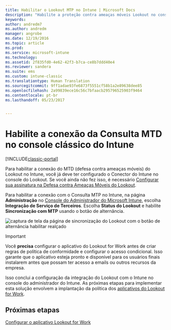 ```yaml
---
title: Habilitar o Lookout MTP no Intune | Microsoft Docs
description: "Habilite a proteção contra ameaças móveis Lookout no console de administrador do Intune."
keywords: 
author: andredm7
ms.author: andredm
manager: angrobe
ms.date: 12/19/2016
ms.topic: article
ms.prod: 
ms.service: microsoft-intune
ms.technology: 
ms.assetid: 2f835fd0-4e62-42f3-b7ca-ce8b7ddd40e4
ms.reviewer: sandera
ms.suite: ems
ms.custom: intune-classic
ms.translationtype: Human Translation
ms.sourcegitcommit: 9ff1adae93fe6873f5551cf58b1a2e89638dee85
ms.openlocfilehash: 2a99839ece16c56c7bfaacb295796525903f9464
ms.contentlocale: pt-br
ms.lasthandoff: 05/23/2017


---
```


# <a name="enable-lookout-mtd-connection-in-the-intune-classic-console"></a>Habilite a conexão da Consulta MTD no console clássico do Intune

[!INCLUDE[classic-portal](../includes/classic-portal.md)]

Para habilitar a conexão do MTD (defesa contra ameaças móveis) do Lookout no Intune, você já deve ter configurado o Conector do Intune no console do Lookout.  Se você ainda não fez isso, é necessário [Configurar sua assinatura na Defesa contra Ameaças Móveis do Lookout](setup-your-lookout-mtd-subscription.md).

Para habilitar a conexão com o Consulta MTP no Intune, na página **Administração** no [Console do Administrador do Microsoft Intune](https://manage.microsoft.com), escolha **Integração de Serviço de Terceiros**. Escolha **Status do Lookout** e habilite **Sincronização com MTP** usando o botão de alternância.

![captura de tela da página de sincronização do Lookout com o botão de alternância habilitar realçado](../media/mtp/lookout-intune-synchronization.png)

>[!IMPORTANT]
> Você **precisa** configurar o aplicativo do Lookout for Work antes de criar regras de política de conformidade e configurar o acesso condicional. Isso garante que o aplicativo esteja pronto e disponível para os usuários finais instalarem antes que possam ter acesso a emails ou outros recursos da empresa.

Isso conclui a configuração da integração do Lookout com o Intune no console do administrador do Intune.  As próximas etapas para implementar esta solução envolvem a implantação da política dos [aplicativos do Lookout for Work](/intune-classic/deploy-use/device-threat-protection-policy).


## <a name="next-steps"></a>Próximas etapas
[Configurar o aplicativo Lookout for Work ](/intune-classic/deploy-use/device-threat-protection-apps)

